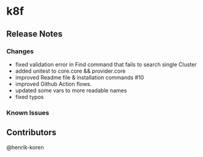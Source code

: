 # k8f 
## Release Notes
### Changes
- fixed validation error in Find command that fails to search single Cluster
- added unitest to core.core && provider.core
- improved Readme file & installation commands #10
- improved Github Action flows.
- updated some vars to more readable names
- fixed typos
### Known Issues

## Contributors
@henrik-koren
<!-- ## Bugfix -->
<!-- ## Braking changes -->     

